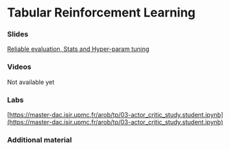 # Tabular Reinforcement Learning

### Slides

[Reliable evaluation, Stats and Hyper-param tuning](https://master-dac.isir.upmc.fr/arob/cours/stats.pdf)

### Videos

Not available yet

### Labs

[https://master-dac.isir.upmc.fr/arob/tp/03-actor_critic_study.student.ipynb](https://master-dac.isir.upmc.fr/arob/tp/03-actor_critic_study.student.ipynb)

### Additional material

